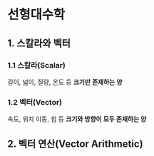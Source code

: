 # 선형대수학

## 1. 스칼라와 벡터
### 1.1 스칼라(Scalar)
길이, 넓이, 질량, 온도 등 **크기만 존재하는 양**

### 1.2 벡터(Vector)
속도, 위치 이동, 힘 등 **크기와 방향이 모두 존재하는 양**


## 2. 벡터 연산(Vector Arithmetic)
